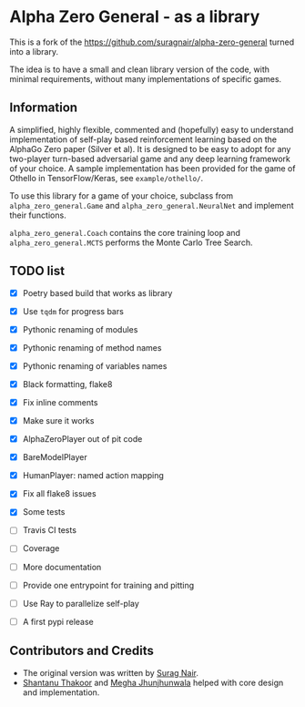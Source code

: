 # Alpha Zero General - as a library

This is a fork of the https://github.com/suragnair/alpha-zero-general turned into a library.

The idea is to have a small and clean library version of the code, with minimal requirements, without many implementations of specific games.


## Information

A simplified, highly flexible, commented and (hopefully) easy to understand implementation of self-play based reinforcement learning based on the AlphaGo Zero paper (Silver et al). It is designed to be easy to adopt for any two-player turn-based adversarial game and any deep learning framework of your choice. A sample implementation has been provided for the game of Othello in TensorFlow/Keras, see `example/othello/`.

To use this library for a game of your choice, subclass from `alpha_zero_general.Game` and `alpha_zero_general.NeuralNet` and implement their functions.

`alpha_zero_general.Coach` contains the core training loop and ```alpha_zero_general.MCTS``` performs the Monte Carlo Tree Search.

## TODO list

* [x] Poetry based build that works as library
* [x] Use `tqdm` for progress bars
* [x] Pythonic renaming of modules
* [x] Pythonic renaming of method names
* [x] Pythonic renaming of variables names
* [x] Black formatting, flake8
* [x] Fix inline comments
* [x] Make sure it works
* [x] AlphaZeroPlayer out of pit code
* [x] BareModelPlayer
* [x] HumanPlayer: named action mapping
* [x] Fix all flake8 issues
* [x] Some tests
* [ ] Travis CI tests
* [ ] Coverage
* [ ] More documentation
* [ ] Provide one entrypoint for training and pitting
* [ ] Use Ray to parallelize self-play
* [ ] A first pypi release


## Contributors and Credits
* The original version was written by [Surag Nair](https://github.com/suragnair).
* [Shantanu Thakoor](https://github.com/ShantanuThakoor) and [Megha Jhunjhunwala](https://github.com/jjw-megha) helped with core design and implementation.
